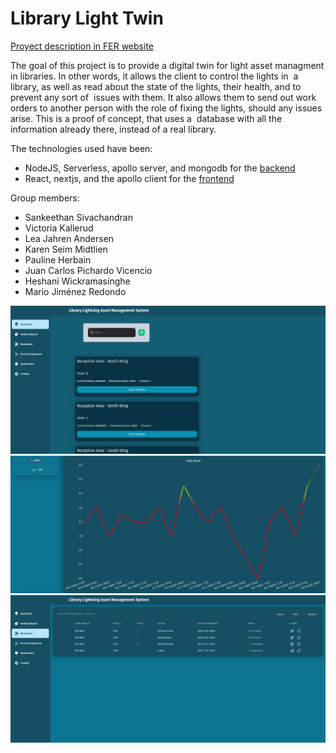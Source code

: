 # Library Light Twin

[Proyect description in FER website](https://www.fer.unizg.hr/rasip/dsd/projects/digitaltwin/project_description)

The goal of this project is to provide a digital twin for light asset
managment in libraries. In other words, it allows the client to control
the lights in  a library, as well as read about the state of the
lights, their health, and to prevent any sort of  issues with them. It
also allows them to send out work orders to another person with the role
of fixing the lights, should any issues arise. This is a proof of
concept, that uses a  database with all the information already there,
instead of a real library.

The technologies used have been:

* NodeJS, Serverless, apollo server, and mongodb for the [backend](https://github.com/Library-Light-Twin-DSD2023-MDU-POLIMI/digital-twin-dsd-backend)
* React, nextjs, and the apollo client for the [frontend](https://github.com/Library-Light-Twin-DSD2023-MDU-POLIMI/digitaltwin)

Group members:

* Sankeethan Sivachandran
* Victoria Kallerud
* Lea Jahren Andersen
* Karen Seim Midtlien
* Pauline Herbain
* Juan Carlos Pichardo Vicencio
* Heshani Wickramasinghe
* Mario Jiménez Redondo

![](Untitled1.png)
![](Untitled2.png)
![](Untitled3.png)
